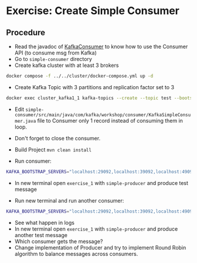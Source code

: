 # Exercise: Create Simple Consumer

## Procedure

* Read the javadoc of [KafkaConsumer](https://kafka.apache.org/30/javadoc/org/apache/kafka/clients/consumer/KafkaConsumer.html) to know how to use the Consumer API (to consume msg from Kafka)
* Go to `simple-consumer` directory
* Create kafka cluster with at least 3 brokers

```sh
docker compose -f ../../cluster/docker-compose.yml up -d 
```

* Create Kafka Topic with 3 partitions and replication factor set to 3

```sh
docker exec cluster_kafka1_1 kafka-topics --create --topic test --bootstrap-server kafka1:9092 --partitions 3 --replication-factor 3
```

* Edit `simple-consumer/src/main/java/com/kafka/workshop/consumer/KafkaSimpleConsumer.java` file to Consumer only 1 record instead of consuming them in loop.
* Don't forget to close the consumer.
* Build Project `mvn clean install`

* Run consumer:

```sh
KAFKA_BOOTSTRAP_SERVERS="localhost:29092,localhost:39092,localhost:49092" KAFKA_TOPIC="test" java -jar target/simple-consumer-0.1.jar
```

* In new terminal open `exercise_1` with `simple-producer` and produce test message

* Run new terminal and run another consumer:

```sh
KAFKA_BOOTSTRAP_SERVERS="localhost:29092,localhost:39092,localhost:49092" KAFKA_TOPIC="test" java -jar target/simple-consumer-0.1.jar
```

* See what happen in logs
* In new terminal open `exercise_1` with `simple-producer` and produce another test message
* Which consumer gets the message?
* Change implementation of Producer and try to implement Round Robin algorithm to balance messages across consumers.
